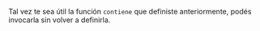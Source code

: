 Tal vez te sea útil la función `contiene` que definiste anteriormente, podés invocarla sin volver a definirla.